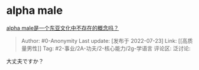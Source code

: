 # alpha male
[alpha male是一个东亚文化中不存在的概念吗？](https://www.zhihu.com/question/264942153/answer/2588117652)

> Author: #0-Anonymity
> Last update: [发布于 2022-07-23]
> Link: [[高质量男性]]
> Tag: #2-事业/2A-功夫/2-核心能力/2g-学语言
> 评论区:
> 泛讨论:

大丈夫ですか？
